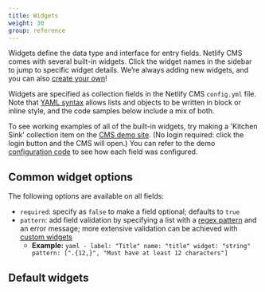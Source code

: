 ```yaml
---
title: Widgets
weight: 30
group: reference
---
```


Widgets define the data type and interface for entry fields. Netlify CMS comes with several built-in widgets. Click the widget names in the sidebar to jump to specific widget details. We’re always adding new widgets, and you can also [create your own](https://www.netlifycms.org/docs/custom-widgets)!

Widgets are specified as collection fields in the Netlify CMS `config.yml` file. Note that [YAML syntax](https://en.wikipedia.org/wiki/YAML#Basic_components) allows lists and objects to be written in block or inline style, and the code samples below include a mix of both.

To see working examples of all of the built-in widgets, try making a 'Kitchen Sink' collection item on the [CMS demo site](https://cms-demo.netlify.com). (No login required: click the login button and the CMS will open.) You can refer to the demo [configuration code](https://github.com/netlify/netlify-cms/blob/master/dev-test/config.yml) to see how each field was configured.


## Common widget options

The following options are available on all fields:

- `required`: specify as `false` to make a field optional; defaults to `true`
- `pattern`: add field validation by specifying a list with a [regex pattern](https://regexr.com/) and an error message; more extensive validation can be achieved with [custom widgets](https://www.netlifycms.org/docs/custom-widgets/#advanced-field-validation)
  - **Example:**
        ```yaml
        - label: "Title"
          name: "title"
          widget: "string"
          pattern: [".{12,}", "Must have at least 12 characters"]
        ```

## Default widgets
